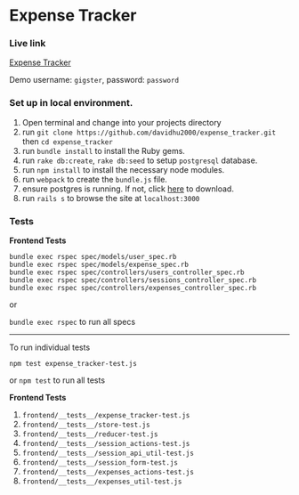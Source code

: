 # Expense Tracker

### Live link

[Expense Tracker](https://dh-expense-tracker.herokuapp.com/)

Demo username: `gigster`, password: `password`

### Set up in local environment.

1) Open terminal and change into your projects directory
2) run `git clone https://github.com/davidhu2000/expense_tracker.git` then `cd expense_tracker`
3) run `bundle install` to install the Ruby gems.
4) run `rake db:create`, `rake db:seed` to setup `postgresql` database.
5) run `npm install` to install the necessary node modules.
6) run `webpack` to create the `bundle.js` file.
7) ensure postgres is running. If not, click [here](https://www.postgresql.org/download/) to download.
8) run `rails s` to browse the site at `localhost:3000`


### Tests
**Frontend Tests**
```
bundle exec rspec spec/models/user_spec.rb
bundle exec rspec spec/models/expense_spec.rb
bundle exec rspec spec/controllers/users_controller_spec.rb
bundle exec rspec spec/controllers/sessions_controller_spec.rb
bundle exec rspec spec/controllers/expenses_controller_spec.rb
```

or

`bundle exec rspec` to run all specs

--------------------------------------------------------------------

To run individual tests

```
npm test expense_tracker-test.js
```

or `npm test` to run all tests

**Frontend Tests**
1. `frontend/__tests__/expense_tracker-test.js`
2. `frontend/__tests__/store-test.js`
3. `frontend/__tests__/reducer-test.js`
4. `frontend/__tests__/session_actions-test.js`
5. `frontend/__tests__/session_api_util-test.js`
6. `frontend/__tests__/session_form-test.js`
7. `frontend/__tests__/expenses_actions-test.js`
8. `frontend/__tests__/expenses_util-test.js`

